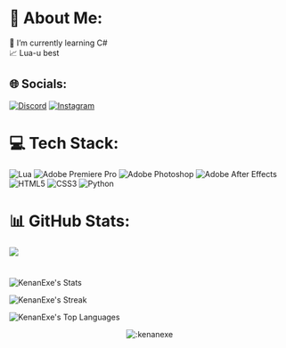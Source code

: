 # 💫 About Me:
🌱 I’m currently learning C# <br>
📈 Lua-u best

## 🌐 Socials:
[![Discord](https://img.shields.io/badge/Discord-%237289DA.svg?logo=discord&logoColor=white)]() [![Instagram](https://img.shields.io/badge/Instagram-%23E4405F.svg?logo=Instagram&logoColor=white)](https://instagram.com/KenanExe_Dev) 

# 💻 Tech Stack:
![Lua](https://img.shields.io/badge/lua-%232C2D72.svg?style=for-the-badge&logo=lua&logoColor=white) ![Adobe Premiere Pro](https://img.shields.io/badge/Adobe%20Premiere%20Pro-9999FF.svg?style=for-the-badge&logo=Adobe%20Premiere%20Pro&logoColor=white) ![Adobe Photoshop](https://img.shields.io/badge/adobephotoshop-%2331A8FF.svg?style=for-the-badge&logo=adobephotoshop&logoColor=white) ![Adobe After Effects](https://img.shields.io/badge/Adobe%20After%20Effects-9999FF.svg?style=for-the-badge&logo=Adobe%20After%20Effects&logoColor=white) ![HTML5](https://img.shields.io/badge/html5-%23E34F26.svg?style=for-the-badge&logo=html5&logoColor=white) ![CSS3](https://img.shields.io/badge/css3-%231572B6.svg?style=for-the-badge&logo=css3&logoColor=white) ![Python](https://img.shields.io/badge/python-3670A0?style=for-the-badge&logo=python&logoColor=ffdd54)
# 📊 GitHub Stats:
![](https://github-readme-stats.vercel.app/api?username=KenanExe&theme=dracula&hide_border=true&include_all_commits=false&count_private=false)<br/>
  #

  ![KenanExe's Stats](https://github-readme-stats.vercel.app/api?username=KenanExe&theme=dracula&show_icons=true&hide_border=true&count_private=true)

  ![KenanExe's Streak](https://github-readme-streak-stats.herokuapp.com/?user=KenanExe&theme=dracula&hide_border=true)

  ![KenanExe's Top Languages](https://github-readme-stats.vercel.app/api/top-langs/?username=KenanExe&theme=dracula&show_icons=true&hide_border=true&layout=compact)


<p align="center"><img src="https://count.getloli.com/get/@:kenanexe" alt=":kenanexe" /></p>
<!-- Proudly created with GPRM ( https://gprm.itsvg.in ) -->

